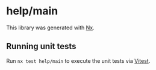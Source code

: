 # help/main

This library was generated with [Nx](https://nx.dev).

## Running unit tests

Run `nx test help/main` to execute the unit tests via [Vitest](https://vitest.dev/).
